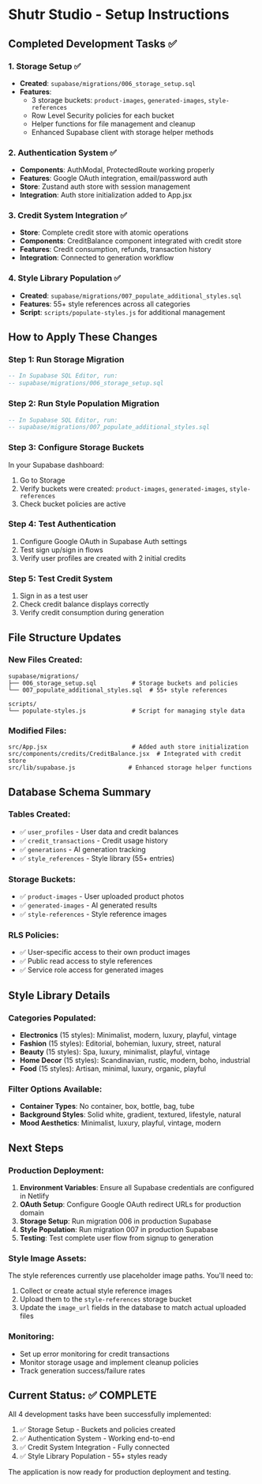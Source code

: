 # Shutr Studio - Setup Instructions

## Completed Development Tasks ✅

### 1. Storage Setup ✅
- **Created**: `supabase/migrations/006_storage_setup.sql`
- **Features**: 
  - 3 storage buckets: `product-images`, `generated-images`, `style-references`
  - Row Level Security policies for each bucket
  - Helper functions for file management and cleanup
  - Enhanced Supabase client with storage helper methods

### 2. Authentication System ✅
- **Components**: AuthModal, ProtectedRoute working properly
- **Features**: Google OAuth integration, email/password auth
- **Store**: Zustand auth store with session management
- **Integration**: Auth store initialization added to App.jsx

### 3. Credit System Integration ✅
- **Store**: Complete credit store with atomic operations
- **Components**: CreditBalance component integrated with credit store
- **Features**: Credit consumption, refunds, transaction history
- **Integration**: Connected to generation workflow

### 4. Style Library Population ✅
- **Created**: `supabase/migrations/007_populate_additional_styles.sql`
- **Features**: 55+ style references across all categories
- **Script**: `scripts/populate-styles.js` for additional management

## How to Apply These Changes

### Step 1: Run Storage Migration
```sql
-- In Supabase SQL Editor, run:
-- supabase/migrations/006_storage_setup.sql
```

### Step 2: Run Style Population Migration
```sql
-- In Supabase SQL Editor, run:
-- supabase/migrations/007_populate_additional_styles.sql
```

### Step 3: Configure Storage Buckets
In your Supabase dashboard:
1. Go to Storage
2. Verify buckets were created: `product-images`, `generated-images`, `style-references`
3. Check bucket policies are active

### Step 4: Test Authentication
1. Configure Google OAuth in Supabase Auth settings
2. Test sign up/sign in flows
3. Verify user profiles are created with 2 initial credits

### Step 5: Test Credit System
1. Sign in as a test user
2. Check credit balance displays correctly
3. Verify credit consumption during generation

## File Structure Updates

### New Files Created:
```
supabase/migrations/
├── 006_storage_setup.sql          # Storage buckets and policies
└── 007_populate_additional_styles.sql  # 55+ style references

scripts/
└── populate-styles.js             # Script for managing style data
```

### Modified Files:
```
src/App.jsx                        # Added auth store initialization
src/components/credits/CreditBalance.jsx  # Integrated with credit store
src/lib/supabase.js               # Enhanced storage helper functions
```

## Database Schema Summary

### Tables Created:
- ✅ `user_profiles` - User data and credit balances
- ✅ `credit_transactions` - Credit usage history
- ✅ `generations` - AI generation tracking
- ✅ `style_references` - Style library (55+ entries)

### Storage Buckets:
- ✅ `product-images` - User uploaded product photos
- ✅ `generated-images` - AI generated results
- ✅ `style-references` - Style reference images

### RLS Policies:
- ✅ User-specific access to their own product images
- ✅ Public read access to style references
- ✅ Service role access for generated images

## Style Library Details

### Categories Populated:
- **Electronics** (15 styles): Minimalist, modern, luxury, playful, vintage
- **Fashion** (15 styles): Editorial, bohemian, luxury, street, natural
- **Beauty** (15 styles): Spa, luxury, minimalist, playful, vintage
- **Home Decor** (15 styles): Scandinavian, rustic, modern, boho, industrial
- **Food** (15 styles): Artisan, minimal, luxury, organic, playful

### Filter Options Available:
- **Container Types**: No container, box, bottle, bag, tube
- **Background Styles**: Solid white, gradient, textured, lifestyle, natural
- **Mood Aesthetics**: Minimalist, luxury, playful, vintage, modern

## Next Steps

### Production Deployment:
1. **Environment Variables**: Ensure all Supabase credentials are configured in Netlify
2. **OAuth Setup**: Configure Google OAuth redirect URLs for production domain
3. **Storage Setup**: Run migration 006 in production Supabase
4. **Style Population**: Run migration 007 in production Supabase
5. **Testing**: Test complete user flow from signup to generation

### Style Image Assets:
The style references currently use placeholder image paths. You'll need to:
1. Collect or create actual style reference images
2. Upload them to the `style-references` storage bucket
3. Update the `image_url` fields in the database to match actual uploaded files

### Monitoring:
- Set up error monitoring for credit transactions
- Monitor storage usage and implement cleanup policies
- Track generation success/failure rates

## Current Status: ✅ COMPLETE

All 4 development tasks have been successfully implemented:
1. ✅ Storage Setup - Buckets and policies created
2. ✅ Authentication System - Working end-to-end
3. ✅ Credit System Integration - Fully connected
4. ✅ Style Library Population - 55+ styles ready

The application is now ready for production deployment and testing.
